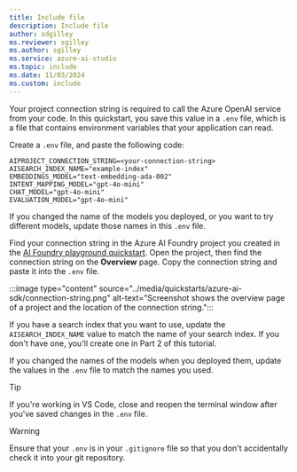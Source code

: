 ```yaml
---
title: Include file
description: Include file
author: sdgilley
ms.reviewer: sgilley
ms.author: sgilley
ms.service: azure-ai-studio
ms.topic: include
ms.date: 11/03/2024
ms.custom: include
---
```


Your project connection string is required to call the Azure OpenAI service from your code. In this quickstart, you save this value in a `.env` file, which is a file that contains environment variables that your application can read. 

Create a `.env` file, and paste the following code:

```text
AIPROJECT_CONNECTION_STRING=<your-connection-string>
AISEARCH_INDEX_NAME="example-index"
EMBEDDINGS_MODEL="text-embedding-ada-002"
INTENT_MAPPING_MODEL="gpt-4o-mini"
CHAT_MODEL="gpt-4o-mini"
EVALUATION_MODEL="gpt-4o-mini"
```

If you changed the name of the models you deployed, or you want to try different models, update those names in this `.env` file.

Find your connection string in the Azure AI Foundry project you created in the [AI Foundry playground quickstart](../quickstarts/get-started-playground.md).  Open the project, then find the connection string on the **Overview** page.  Copy the connection string and paste it into the `.env` file.

:::image type="content" source="../media/quickstarts/azure-ai-sdk/connection-string.png" alt-text="Screenshot shows the overview page of a project and the location of the connection string.":::

If you have a search index that you want to use, update the `AISEARCH_INDEX_NAME` value to match the name of your search index.  If you don't have one, you'll create one in Part 2 of this tutorial.

If you changed the names of the models when you deployed them, update the values in the `.env` file to match the names you used.

> [!TIP]
> If you're working in VS Code, close and reopen the terminal window after you've saved changes in the `.env` file.

> [!WARNING]
> Ensure that your `.env` is in your `.gitignore` file so that you don't accidentally check it into your git repository.
